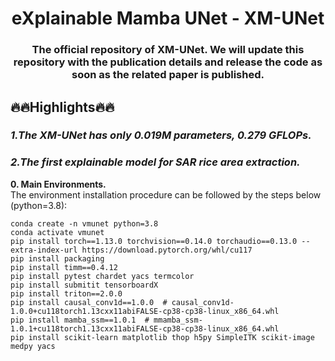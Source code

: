 <div align="center">
<h1>eXplainable Mamba UNet - XM-UNet </h1>
<h3>The official repository of XM-UNet. We will update this repository with the publication details and release the code as soon as the related paper is published.</h3>

</div>


## 🔥🔥Highlights🔥🔥
### *1.The XM-UNet has only 0.019M parameters, 0.279 GFLOPs.*</br>
### *2.The first explainable model for SAR rice area extraction.*</br>

**0. Main Environments.** </br>
The environment installation procedure can be followed by the steps below (python=3.8):</br>
```
conda create -n vmunet python=3.8
conda activate vmunet
pip install torch==1.13.0 torchvision==0.14.0 torchaudio==0.13.0 --extra-index-url https://download.pytorch.org/whl/cu117
pip install packaging
pip install timm==0.4.12
pip install pytest chardet yacs termcolor
pip install submitit tensorboardX
pip install triton==2.0.0
pip install causal_conv1d==1.0.0  # causal_conv1d-1.0.0+cu118torch1.13cxx11abiFALSE-cp38-cp38-linux_x86_64.whl
pip install mamba_ssm==1.0.1  # mmamba_ssm-1.0.1+cu118torch1.13cxx11abiFALSE-cp38-cp38-linux_x86_64.whl
pip install scikit-learn matplotlib thop h5py SimpleITK scikit-image medpy yacs
```
